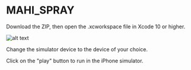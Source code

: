 # MAHI_SPRAY

Download the ZIP, then open the .xcworkspace file in Xcode 10 or higher.

![alt text](https://user-images.githubusercontent.com/22374768/48151119-92111480-e264-11e8-95c9-7ef756496b5a.png)

Change the simulator device to the device of your choice.

Click on the "play" button to run in the iPhone simulator.
